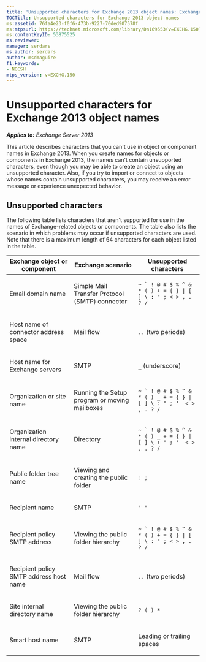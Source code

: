 ```yaml
---
title: 'Unsupported characters for Exchange 2013 object names: Exchange 2013 Help'
TOCTitle: Unsupported characters for Exchange 2013 object names
ms:assetid: 76fa4e23-f0f6-473b-9227-70ded907578f
ms:mtpsurl: https://technet.microsoft.com/library/Dn169553(v=EXCHG.150)
ms:contentKeyID: 53875525
ms.reviewer: 
manager: serdars
ms.author: serdars
author: msdmaguire
f1.keywords:
- NOCSH
mtps_version: v=EXCHG.150
---
```


# Unsupported characters for Exchange 2013 object names

_**Applies to:** Exchange Server 2013_

This article describes characters that you can't use in object or component names in Exchange 2013. When you create names for objects or components in Exchange 2013, the names can't contain unsupported characters, even though you may be able to create an object using an unsupported character. Also, if you try to import or connect to objects whose names contain unsupported characters, you may receive an error message or experience unexpected behavior.

## Unsupported characters

The following table lists characters that aren't supported for use in the names of Exchange-related objects or components. The table also lists the scenario in which problems may occur if unsupported characters are used. Note that there is a maximum length of 64 characters for each object listed in the table.

<table>
<colgroup>
<col style="width: 33%" />
<col style="width: 33%" />
<col style="width: 33%" />
</colgroup>
<thead>
<tr class="header">
<th>Exchange object or component</th>
<th>Exchange scenario</th>
<th>Unsupported characters</th>
</tr>
</thead>
<tbody>
<tr class="odd">
<td><p>Email domain name</p></td>
<td><p>Simple Mail Transfer Protocol (SMTP) connector</p></td>
<td><p><code>~ ` ! @ # $ % ^ &amp; * ( ) + = { } | [ ] \ : &quot; ; &lt; &gt; , . ? /</code></p></td>
</tr>
<tr class="even">
<td><p>Host name of connector address space</p></td>
<td><p>Mail flow</p></td>
<td><p><code>..</code> (two periods)</p></td>
</tr>
<tr class="odd">
<td><p>Host name for Exchange servers</p></td>
<td><p>SMTP</p></td>
<td><p><code>_</code> (underscore)</p></td>
</tr>
<tr class="even">
<td><p>Organization or site name</p></td>
<td><p>Running the Setup program or moving mailboxes</p></td>
<td><p><code>~ ` ! @ # $ % ^ &amp; * ( ) _ + = { } | [ ] \ : &quot; ; '  &lt; &gt; , . ? /</code></p></td>
</tr>
<tr class="odd">
<td><p>Organization internal directory name</p></td>
<td><p>Directory</p></td>
<td><p><code>~ ` ! @ # $ % ^ &amp; * ( ) _ + = { } | [ ] \ : &quot; ; '  &lt; &gt; , . ? /</code></p></td>
</tr>
<tr class="even">
<td><p>Public folder tree name</p></td>
<td><p>Viewing and creating the public folder</p></td>
<td><p><code>: ;</code></p></td>
</tr>
<tr class="odd">
<td><p>Recipient name</p></td>
<td><p>SMTP</p></td>
<td><p><code>' &quot;</code></p></td>
</tr>
<tr class="even">
<td><p>Recipient policy SMTP address</p></td>
<td><p>Viewing the public folder hierarchy</p></td>
<td><p><code>~ ` ! @ # $ % ^ &amp; * ( ) + = { } | [ ] \ : &quot; ; &lt; &gt; , . ? /</code></p></td>
</tr>
<tr class="odd">
<td><p>Recipient policy SMTP address host name</p></td>
<td><p>Mail flow</p></td>
<td><p><code>..</code> (two periods)</p></td>
</tr>
<tr class="even">
<td><p>Site internal directory name</p></td>
<td><p>Viewing the public folder hierarchy</p></td>
<td><p><code>? ( ) *</code></p></td>
</tr>
<tr class="odd">
<td><p>Smart host name</p></td>
<td><p>SMTP</p></td>
<td><p>Leading or trailing spaces</p></td>
</tr>
</tbody>
</table>
